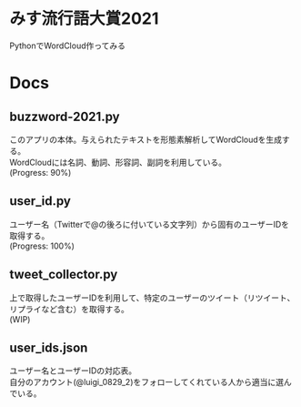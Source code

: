 # みす流行語大賞2021
PythonでWordCloud作ってみる

# Docs
## buzzword-2021.py
このアプリの本体。与えられたテキストを形態素解析してWordCloudを生成する。  
WordCloudには名詞、動詞、形容詞、副詞を利用している。  
(Progress: 90%)

## user_id.py
ユーザー名（Twitterで@の後ろに付いている文字列）から固有のユーザーIDを取得する。  
(Progress: 100%)

## tweet_collector.py
上で取得したユーザーIDを利用して、特定のユーザーのツイート（リツイート、リプライなど含む）を取得する。  
(WIP)

## user_ids.json
ユーザー名とユーザーIDの対応表。  
自分のアカウント(@luigi_0829_2)をフォローしてくれている人から適当に選んでいる。